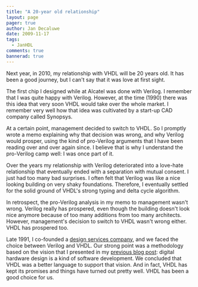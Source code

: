 ```yaml
---
title: "A 20-year old relationship"
layout: page 
pager: true
author: Jan Decaluwe
date: 2009-11-17
tags: 
  - JanHDL
comments: true
bannerad: true
---
```


Next year, in 2010, my relationship with VHDL will be 20 years old. It has been a good journey, but I can't say that it was love at first sight.

The first chip I designed while at Alcatel was done with Verilog. I remember that I was quite happy with Verilog. However, at the time (1990) there was this idea that very soon VHDL would take over the whole market. I remember very well how that idea was cultivated by a start-up CAD company called Synopsys.

At a certain point, management decided to switch to VHDL. So I promptly wrote a memo explaining why that decision was wrong, and why Verilog would prosper, using the kind of pro-Verilog arguments that I have been reading over and over again since. I believe that is why I understand the pro-Verilog camp well: I was once part of it.

Over the years my relationship with Verilog deteriorated into a love-hate relationship that eventually ended with a separation with mutual consent. I just had too many bad surprises. I often felt that Verilog was like a nice looking building on very shaky foundations. Therefore, I eventually settled for the solid ground of VHDL's strong typing and delta cycle algorithm.

In retrospect, the pro-Verilog analysis in my memo to management wasn't wrong. Verilog really has prospered, even though the building doesn't look nice anymore because of too many additions from too many architects. However, management's decision to switch to VHDL wasn't wrong either. VHDL has prospered too.

Late 1991, I co-founded a <a href="http://www.easics.com">design services company</a>, and we faced the choice between Verilog and VHDL. Our strong point was a methodology based on the vision that I presented in my <a href="/opinion/jan/announce-jan-hdl-design.html">previous blog post</a>: digital hardware design is a kind of software development. We concluded that VHDL was a better language to support that vision. And in fact, VHDL has kept its promises and things have turned out pretty well. VHDL has been a good choice for us.

